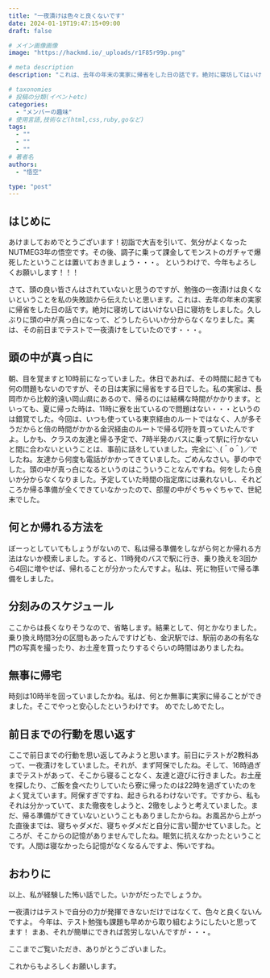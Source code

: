```yaml
---
title: "一夜漬けは色々と良くないです"
date: 2024-01-19T19:47:15+09:00
draft: false

# メイン画像画像
image: "https://hackmd.io/_uploads/r1F85r99p.png"

# meta description
description: "これは、去年の年末の実家に帰省をした日の話です。絶対に寝坊してはいけない日に寝坊をしました。久しぶりに頭の中が真っ白になって、どうしたらいいか分からなくなりました。実は、その前日までテストで一夜漬けをしていたのです・・・。"

# taxonomies
# 投稿の分類(イベントetc)
categories:
  - "メンバーの趣味"
# 使用言語,技術など(html,css,ruby,goなど)
tags:
  - ""
  - ""
  - ""
# 著者名
authors:
  - "悟空"

type: "post"
---
```


## はじめに

あけましておめでとうございます！初詣で大吉を引いて、気分がよくなったNUTMEG3年の悟空です。その後、調子に乗って課金してモンストのガチャで爆死したということは置いておきましょう・・・。
というわけで、今年もよろしくお願いします！！！

さて、頭の良い皆さんはされていないと思うのですが、勉強の一夜漬けは良くないということを私の失敗談から伝えたいと思います。これは、去年の年末の実家に帰省をした日の話です。絶対に寝坊してはいけない日に寝坊をしました。久しぶりに頭の中が真っ白になって、どうしたらいいか分からなくなりました。実は、その前日までテストで一夜漬けをしていたのです・・・。

## 頭の中が真っ白に

朝、目を覚ますと10時前になっていました。休日であれば、その時間に起きても何の問題もないのですが、その日は実家に帰省をする日でした。私の実家は、長岡市から比較的遠い岡山県にあるので、帰るのには結構な時間がかかります。といっても、夏に帰った時は、11時に寮を出ているので問題はない・・・というのは錯覚でした。今回は、いつも使っている東京経由のルートではなく、人が多そうだからと倍の時間がかかる金沢経由のルートで帰る切符を買っていたんですよ。しかも、クラスの友達と帰る予定で、7時半発のバスに乗って駅に行かないと間に合わないということは、事前に話をしていました。完全に＼(＾o＾)／でしたね。友達から何度も電話がかかってきていました。ごめんなさい。夢の中でした。頭の中が真っ白になるというのはこういうことなんですね。何をしたら良いか分からなくなりました。予定していた時間の指定席には乗れないし、それどころか帰る準備が全くできていなかったので、部屋の中がぐちゃぐちゃで、世紀末でした。

## 何とか帰れる方法を

ぼーっとしていてもしょうがないので、私は帰る準備をしながら何とか帰れる方法はないか模索しました。すると、11時発のバスで駅に行き、乗り換えを3回から4回に増やせば、帰れることが分かったんですよ。私は、死に物狂いで帰る準備をしました。

## 分刻みのスケジュール

ここからは長くなりそうなので、省略します。結果として、何とかなりました。乗り換え時間3分の区間もあったんですけども、金沢駅では、駅前のあの有名な門の写真を撮ったり、お土産を買ったりするぐらいの時間はありましたね。

## 無事に帰宅

時刻は10時半を回っていましたかね。私は、何とか無事に実家に帰ることができました。そこでやっと安心したというわけです。
めでたしめでたし。

## 前日までの行動を思い返す

ここで前日までの行動を思い返してみようと思います。前日にテストが2教科あって、一夜漬けをしていました。それが、まず阿保でしたね。そして、16時過ぎまでテストがあって、そこから寝ることなく、友達と遊びに行きました。お土産を探したり、ご飯を食べたりしていたら寮に帰ったのは22時を過ぎていたのをよく覚えています。阿保すぎですね、起きられるわけないです。ですから、私もそれは分かっていて、また徹夜をしようと、2徹をしようと考えていました。まだ、帰る準備がてきていないということもありましたからね。お風呂から上がった直後までは、寝ちゃダメだ、寝ちゃダメだと自分に言い聞かせていました。ところが、そこからの記憶がありませんでしたね。眠気に抗えなかったということです。人間は寝なかったら記憶がなくなるんですよ、怖いですね。

## おわりに

以上、私が経験した怖い話でした。いかがだったでしょうか。

一夜漬けはテストで自分の力が発揮できないだけではなくて、色々と良くないんですよ。
今年は、テスト勉強も課題も早めから取り組むようにしたいと思ってます！
まあ、それが簡単にできれば苦労しないんですが・・・。

ここまでご覧いただき、ありがとうございました。

これからもよろしくお願いします。

